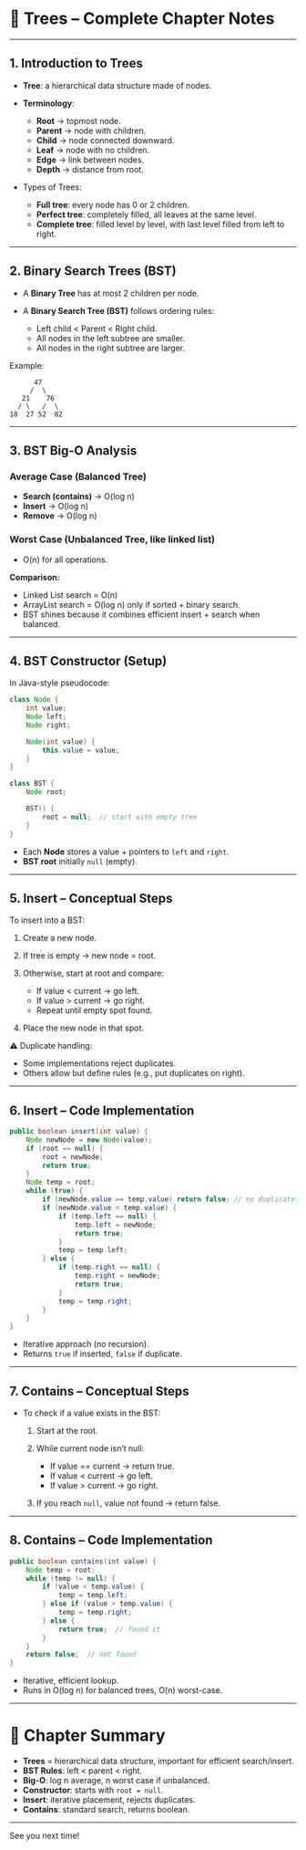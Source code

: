 # 🌳 Trees – Complete Chapter Notes

---

## 1. Introduction to Trees

* **Tree**: a hierarchical data structure made of nodes.
* **Terminology**:

  * **Root** → topmost node.
  * **Parent** → node with children.
  * **Child** → node connected downward.
  * **Leaf** → node with no children.
  * **Edge** → link between nodes.
  * **Depth** → distance from root.
* Types of Trees:

  * **Full tree**: every node has 0 or 2 children.
  * **Perfect tree**: completely filled, all leaves at the same level.
  * **Complete tree**: filled level by level, with last level filled from left to right.

---

## 2. Binary Search Trees (BST)

* A **Binary Tree** has at most 2 children per node.
* A **Binary Search Tree (BST)** follows ordering rules:

  * Left child < Parent < Right child.
  * All nodes in the left subtree are smaller.
  * All nodes in the right subtree are larger.

Example:

```
      47
     /  \
   21    76
  / \   /  \
18  27 52  82
```

---

## 3. BST Big-O Analysis

### Average Case (Balanced Tree)

* **Search (contains)** → O(log n)
* **Insert** → O(log n)
* **Remove** → O(log n)

### Worst Case (Unbalanced Tree, like linked list)

* O(n) for all operations.

**Comparison:**

* Linked List search = O(n)
* ArrayList search = O(log n) only if sorted + binary search.
* BST shines because it combines efficient insert + search when balanced.

---

## 4. BST Constructor (Setup)

In Java-style pseudocode:

```java
class Node {
    int value;
    Node left;
    Node right;

    Node(int value) {
        this.value = value;
    }
}

class BST {
    Node root;

    BST() {
        root = null;  // start with empty tree
    }
}
```

* Each **Node** stores a value + pointers to `left` and `right`.
* **BST root** initially `null` (empty).

---

## 5. Insert – Conceptual Steps

To insert into a BST:

1. Create a new node.
2. If tree is empty → new node = root.
3. Otherwise, start at root and compare:

   * If value < current → go left.
   * If value > current → go right.
   * Repeat until empty spot found.
4. Place the new node in that spot.

⚠️ Duplicate handling:

* Some implementations reject duplicates.
* Others allow but define rules (e.g., put duplicates on right).

---

## 6. Insert – Code Implementation

```java
public boolean insert(int value) {
    Node newNode = new Node(value);
    if (root == null) {
        root = newNode;
        return true;
    }
    Node temp = root;
    while (true) {
        if (newNode.value == temp.value) return false; // no duplicates
        if (newNode.value < temp.value) {
            if (temp.left == null) {
                temp.left = newNode;
                return true;
            }
            temp = temp.left;
        } else {
            if (temp.right == null) {
                temp.right = newNode;
                return true;
            }
            temp = temp.right;
        }
    }
}
```

* Iterative approach (no recursion).
* Returns `true` if inserted, `false` if duplicate.

---

## 7. Contains – Conceptual Steps

* To check if a value exists in the BST:

  1. Start at the root.
  2. While current node isn’t null:

     * If value == current → return true.
     * If value < current → go left.
     * If value > current → go right.
  3. If you reach `null`, value not found → return false.

---

## 8. Contains – Code Implementation

```java
public boolean contains(int value) {
    Node temp = root;
    while (temp != null) {
        if (value < temp.value) {
            temp = temp.left;
        } else if (value > temp.value) {
            temp = temp.right;
        } else {
            return true;  // found it
        }
    }
    return false;  // not found
}
```

* Iterative, efficient lookup.
* Runs in O(log n) for balanced trees, O(n) worst-case.

---

# 🔑 Chapter Summary

* **Trees** = hierarchical data structure, important for efficient search/insert.
* **BST Rules**: left < parent < right.
* **Big-O**: log n average, n worst case if unbalanced.
* **Constructor**: starts with `root = null`.
* **Insert**: iterative placement, rejects duplicates.
* **Contains**: standard search, returns boolean.

---

See you next time!
